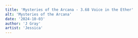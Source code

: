 ```yaml
---
title: 'Mysteries of the Arcana - 3.68 Voice in the Ether'
alt: 'Mysteries of the Arcana'
date: '2024-10-03'
author: 'J Gray'
artist: 'Jessica'
---
```

